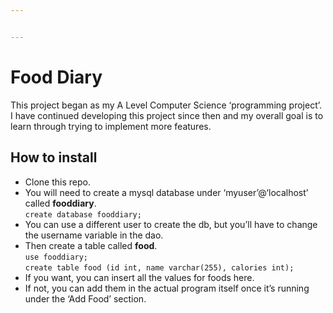 ```yaml
---


---
```


<h1 id="food-diary">Food Diary</h1>
<p>This project began as my A Level Computer Science ‘programming project’. I have continued developing this project since then and my overall goal is to learn through trying to implement more features.</p>
<h2 id="how-to-install">How to install</h2>
<ul>
<li>Clone this repo.</li>
<li>You will need to create a mysql database under ‘myuser’@‘localhost’ called <strong>fooddiary</strong>.<br>
<code>create database fooddiary;</code></li>
<li>You can use a different user to create the db, but you’ll have to change the username variable in the dao.</li>
<li>Then create a table called <strong>food</strong>.<br>
<code>use fooddiary;</code><br>
<code>create table food (id int, name varchar(255), calories int);</code></li>
<li>If you want, you can insert all the values for foods here.</li>
<li>If not, you can add them in the actual program itself once it’s running under the ‘Add Food’ section.</li>
</ul>

